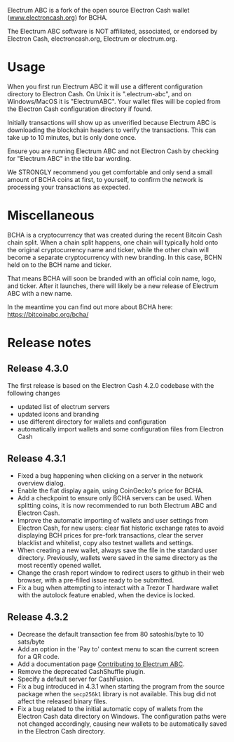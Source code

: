 Electrum ABC is a fork of the open source Electron Cash wallet
(www.electroncash.org) for BCHA.

The Electrum ABC software is NOT affiliated, associated, or endorsed by
Electron Cash, electroncash.org, Electrum or electrum.org.


# Usage

When you first run Electrum ABC it will use a different configuration
directory to Electron Cash. On Unix it is ".electrum-abc", and on Windows/MacOS
it is "ElectrumABC".  Your wallet files will be copied from the Electron Cash
configuration directory if found.

Initially transactions will show up as unverified because
Electrum ABC is downloading the blockchain headers to verify the transactions.
This can take up to 10 minutes, but is only done once.

Ensure you are running Electrum ABC and not Electron Cash by checking for
"Electrum ABC" in the title bar wording.

We STRONGLY recommend you get comfortable and only send a small amount of BCHA
coins at first, to yourself, to confirm the network is processing your
transactions as expected.


# Miscellaneous

BCHA is a cryptocurrency that was created during the recent Bitcoin Cash chain
split. When a chain split happens, one chain will typically hold onto the
original cryptocurrency name and ticker, while the other chain will become
a separate cryptocurrency with new branding. In this case, BCHN held on to
the BCH name and ticker.

That means BCHA will soon be branded with an official coin name, logo, and
ticker. After it launches, there will likely be a new release of Electrum ABC
with a new name.

In the meantime you can find out more about BCHA here:
https://bitcoinabc.org/bcha/

# Release notes

## Release 4.3.0

 The first release is based on the
Electron Cash 4.2.0 codebase with the following changes

- updated list of electrum servers
- updated icons and branding
- use different directory for wallets and configuration
- automatically import wallets and some configuration files from Electron Cash


## Release 4.3.1

- Fixed a bug happening when clicking on a server in the network overview
  dialog.
- Enable the fiat display again, using CoinGecko's price for BCHA.
- Add a checkpoint to ensure only BCHA servers can be used. When splitting
  coins, it is now recommended to run both Electrum ABC and Electron Cash.
- Improve the automatic importing of wallets and user settings from
  Electron Cash, for new users: clear fiat historic exchange rates to avoid
  displaying BCH prices for pre-fork transactions, clear the server blacklist
  and whitelist, copy also testnet wallets and settings.
- When creating a new wallet, always save the file in the standard user
  directory. Previously, wallets were saved in the same directory as the
  most recently opened wallet.
- Change the crash report window to redirect users to github in their
  web browser, with a pre-filled issue ready to be submitted.
- Fix a bug when attempting to interact with a Trezor T hardware wallet
  with the autolock feature enabled, when the device is locked.


## Release 4.3.2

- Decrease the default transaction fee from 80 satoshis/byte to 10 sats/byte
- Add an option in the 'Pay to' context menu to scan the current screen
  for a QR code.
- Add a documentation page [Contributing to Electrum ABC](CONTRIBUTING.md).
- Remove the deprecated CashShuffle plugin.
- Specify a default server for CashFusion.
- Fix a bug introduced in 4.3.1 when starting the program from the source
  package when the `secp256k1` library is not available. This bug did not
  affect the released binary files.
- Fix a bug related to the initial automatic copy of wallets from the
  Electron Cash data directory on Windows. The configuration paths were not
  changed accordingly, causing new wallets to be automatically saved in the
  Electron Cash directory.
